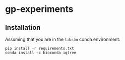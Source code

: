 # gp-experiments

## Installation

Assuming that you are in the `libsbn` conda environment:

    pip install -r requirements.txt
    conda install -c bioconda iqtree

